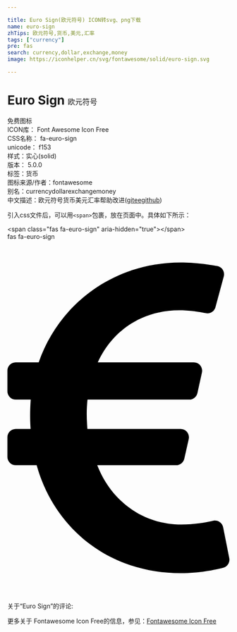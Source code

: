 ```yaml
---

title: Euro Sign(欧元符号) ICON转svg、png下载
name: euro-sign
zhTips: 欧元符号,货币,美元,汇率
tags: ["currency"]
pre: fas
search: currency,dollar,exchange,money
image: https://iconhelper.cn/svg/fontawesome/solid/euro-sign.svg

---
```


# Euro Sign  <small style="font-size: 60%;font-weight: 100">欧元符号</small>


<div class="detail-page">
<p>
<span><span class="badge-success badge">免费图标</span> </span>
<br/>
<span>
ICON库：
<span class="badge-secondary badge">Font Awesome Icon Free</span> 
</span>
<br/>
<span>
CSS名称：
<span class="badge-secondary badge">fa-euro-sign</span> 
</span>
<br/>
<span>
unicode：
<span class="badge-secondary badge">f153</span> 
<copy-btn content='f153' btn-title=""></copy-btn>
<copy-btn :content='String.fromCodePoint(parseInt("f153", 16))' btn-title="复制U"></copy-btn>
</span><br/><span>样式：<span class="badge-light badge">实心(solid)</span></span>
<br/>
<span>
版本：
<span class="badge-secondary badge">5.0.0</span> 
</span><br/><span>标签：<span class="badge-light badge"><router-link to="/tags/currency.html">货币</router-link></span></span>
<br/>
<span>图标来源/作者：<span class="badge-light badge">fontawesome</span></span> 
<br/>
<span>别名：<span class="badge-light badge">currency</span><span class="badge-light badge">dollar</span><span class="badge-light badge">exchange</span><span class="badge-light badge">money</span></span><br/><span class="zh-detail">中文描述：<span class="badge-primary badge">欧元符号</span><span class="badge-primary badge">货币</span><span class="badge-primary badge">美元</span><span class="badge-primary badge">汇率</span><span class="help-link"><span>帮助改进</span>(<a href="https://gitee.com/liuwave/icon-helper/edit/master/json/fontawesome/solid/euro-sign.json" target="_blank" rel="noopener noreferrer">gitee</a><a href="https://github.com/liuwave/icon-helper/edit/master/json/fontawesome/solid/euro-sign.json" target="_blank" rel="noopener noreferrer">github</a></span>)</span><br/>
</p>
</div>
<div class="alert alert-dark">
  <i class="fas fa-euro-sign fa-xs"></i>
  <i class="fas fa-euro-sign fa-sm"></i>
  <i class="fas fa-euro-sign fa-lg"></i>
  <i class="fas fa-euro-sign fa-2x"></i>
  <i class="fas fa-euro-sign fa-3x"></i>
  <i class="fas fa-euro-sign fa-5x"></i>
  <i class="fas fa-euro-sign fa-7x"></i>
</div>
<div>
  <p>引入css文件后，可以用<code>&lt;span&gt;</code>包裹，放在页面中。具体如下所示：    
  </p>
  <div class="alert alert-primary" style="font-size: 14px">
    &lt;span class="fas fa-euro-sign" aria-hidden="true"&gt;&lt;/span&gt;
    <copy-btn content='<span class="fas fa-euro-sign" aria-hidden="true"></span>'></copy-btn>
  </div>
  <div class="alert alert-secondary">
    <i class="fas fa-euro-sign"
    style="font-size: 24px"
    aria-hidden="true"></i> fas fa-euro-sign
    <copy-btn content="fas fa-euro-sign" btn-title="复制图标名称"></copy-btn>
  </div>
</div>
<div id="svg" class="svg-wrap">
<svg xmlns="http://www.w3.org/2000/svg" viewBox="0 0 320 512"><path d="M310.706 413.765c-1.314-6.63-7.835-10.872-14.424-9.369-10.692 2.439-27.422 5.413-45.426 5.413-56.763 0-101.929-34.79-121.461-85.449h113.689a12 12 0 0 0 11.708-9.369l6.373-28.36c1.686-7.502-4.019-14.631-11.708-14.631H115.22c-1.21-14.328-1.414-28.287.137-42.245H261.95a12 12 0 0 0 11.723-9.434l6.512-29.755c1.638-7.484-4.061-14.566-11.723-14.566H130.184c20.633-44.991 62.69-75.03 117.619-75.03 14.486 0 28.564 2.25 37.851 4.145 6.216 1.268 12.347-2.498 14.002-8.623l11.991-44.368c1.822-6.741-2.465-13.616-9.326-14.917C290.217 34.912 270.71 32 249.635 32 152.451 32 74.03 92.252 45.075 176H12c-6.627 0-12 5.373-12 12v29.755c0 6.627 5.373 12 12 12h21.569c-1.009 13.607-1.181 29.287-.181 42.245H12c-6.627 0-12 5.373-12 12v28.36c0 6.627 5.373 12 12 12h30.114C67.139 414.692 145.264 480 249.635 480c26.301 0 48.562-4.544 61.101-7.788 6.167-1.595 10.027-7.708 8.788-13.957l-8.818-44.49z"/></svg>
</div>
<detail full-name='fa-euro-sign'></detail>
<div>
<p>关于“Euro Sign”的评论:</p>
</div>
<Vssue title="关于“Euro Sign”的评论" ></Vssue>    
<div><p>更多关于  Fontawesome Icon Free的信息，参见：<a target="_blank" href="https://iconhelper.cn/fontawesome.html">Fontawesome Icon Free</a>
</p></div>
